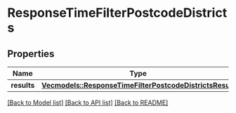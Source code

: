 # ResponseTimeFilterPostcodeDistricts

## Properties
Name | Type | Description | Notes
------------ | ------------- | ------------- | -------------
**results** | [**Vec<models::ResponseTimeFilterPostcodeDistrictsResult>**](ResponseTimeFilterPostcodeDistrictsResult.md) |  | 

[[Back to Model list]](../README.md#documentation-for-models) [[Back to API list]](../README.md#documentation-for-api-endpoints) [[Back to README]](../README.md)


